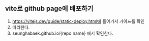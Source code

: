 ## vite로 github page에 배포하기

1. https://vitejs.dev/guide/static-deploy.html에 들어가서 가이드를 확인
2. 따라한다.
3. seunghabaek.github.io/{repo name} 에서 확인한다.
